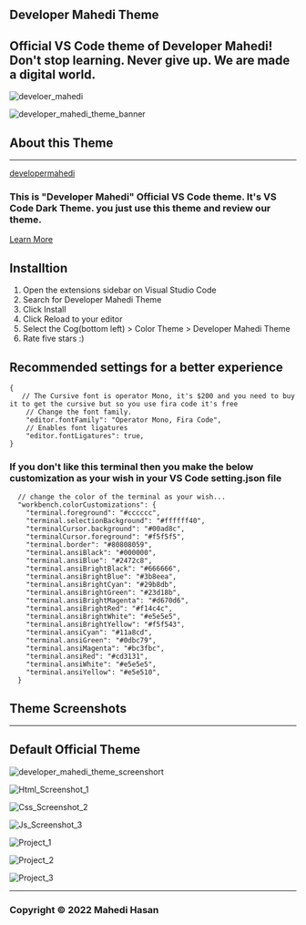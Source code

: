 ## Developer Mahedi Theme
## Official VS Code theme of Developer Mahedi! Don't stop learning. Never give up. We are made a digital world.

![develoer_mahedi](https://user-images.githubusercontent.com/78359813/165241304-f938e736-6a5f-4dcc-9993-80f35a31c594.png)

![developer_mahedi_theme_banner](https://user-images.githubusercontent.com/78359813/163320848-7d0f1959-8e2a-4695-9472-6ab016965462.jpg)


## About this Theme
---
[developermahedi](https://github.com/mdmahedihasan727/)
### This is "Developer Mahedi" Official VS Code theme. It's VS Code Dark Theme. you just use this theme and review our theme.
[Learn More](https://developermahedi.blogspot.com/)


## Installtion
  1. Open the extensions sidebar on Visual Studio Code
  2. Search for Developer Mahedi Theme
  3. Click Install
  4. Click Reload to your editor
  5. Select the Cog(bottom left) > Color Theme > Developer Mahedi Theme
  6. Rate five stars :)

## Recommended settings for a better experience

```
{
   // The Cursive font is operator Mono, it's $200 and you need to buy it to get the cursive but so you use fira code it's free
    // Change the font family.
    "editor.fontFamily": "Operator Mono, Fira Code",
    // Enables font ligatures
    "editor.fontLigatures": true,
}
```


### If you don't like this terminal then you make the below customization as your wish in your VS Code setting.json file


``` {
  // change the color of the terminal as your wish...
  "workbench.colorCustomizations": {
    "terminal.foreground": "#cccccc",
    "terminal.selectionBackground": "#ffffff40",
    "terminalCursor.background": "#00ad8c",
    "terminalCursor.foreground": "#f5f5f5",
    "terminal.border": "#80808059",
    "terminal.ansiBlack": "#000000",
    "terminal.ansiBlue": "#2472c8",
    "terminal.ansiBrightBlack": "#666666",
    "terminal.ansiBrightBlue": "#3b8eea",
    "terminal.ansiBrightCyan": "#29b8db",
    "terminal.ansiBrightGreen": "#23d18b",
    "terminal.ansiBrightMagenta": "#d670d6",
    "terminal.ansiBrightRed": "#f14c4c",
    "terminal.ansiBrightWhite": "#e5e5e5",
    "terminal.ansiBrightYellow": "#f5f543",
    "terminal.ansiCyan": "#11a8cd",
    "terminal.ansiGreen": "#0dbc79",
    "terminal.ansiMagenta": "#bc3fbc",
    "terminal.ansiRed": "#cd3131",
    "terminal.ansiWhite": "#e5e5e5",
    "terminal.ansiYellow": "#e5e510",
  }
```

## Theme Screenshots
---
## Default Official Theme

![developer_mahedi_theme_screenshort](https://user-images.githubusercontent.com/78359813/163320880-70b9c7d5-6b07-4832-84fe-f55f75a64b63.jpg)

![Html_Screenshot_1](https://user-images.githubusercontent.com/78359813/163321172-a3bbc65d-5edd-4c54-b4c9-c4b697405da8.jpg)

![Css_Screenshot_2](https://user-images.githubusercontent.com/78359813/163321183-8c903075-b533-486c-83be-09fe03fb3655.jpg)

![Js_Screenshot_3](https://user-images.githubusercontent.com/78359813/163321198-db0006b9-305d-47c3-b853-02b669489e7c.jpg)

![Project_1](https://user-images.githubusercontent.com/78359813/163321218-762ae2b2-eb4d-4e60-88a4-e204f150a883.jpg)

![Project_2](https://user-images.githubusercontent.com/78359813/163321228-9650dd7e-d2ed-4363-8d95-0ca2734b3161.jpg)

![Project_3](https://user-images.githubusercontent.com/78359813/163321247-4d4b45f8-3266-4243-bb47-8312c007ffd9.jpg)

---
### Copyright © 2022  Mahedi Hasan

